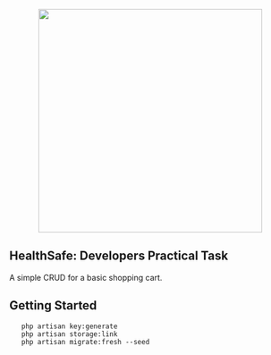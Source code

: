 <p align="center"><a href="https://laravel.com" target="_blank"><img src="https://raw.githubusercontent.com/laravel/art/master/logo-lockup/5%20SVG/2%20CMYK/1%20Full%20Color/laravel-logolockup-cmyk-red.svg" width="400"></a></p>

## HealthSafe: Developers Practical Task

   A simple CRUD for a basic shopping cart.

## Getting Started
```
   php artisan key:generate
   php artisan storage:link
   php artisan migrate:fresh --seed
```